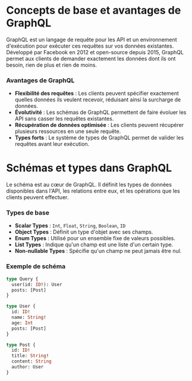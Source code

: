 # Concepts de base et avantages de GraphQL

GraphQL est un langage de requête pour les API et un environnement d'exécution pour exécuter ces requêtes sur vos données existantes. Développé par Facebook en 2012 et open-source depuis 2015, GraphQL permet aux clients de demander exactement les données dont ils ont besoin, rien de plus et rien de moins.

### Avantages de GraphQL

- **Flexibilité des requêtes** : Les clients peuvent spécifier exactement quelles données ils veulent recevoir, réduisant ainsi la surcharge de données.
- **Évolutivité** : Les schémas de GraphQL permettent de faire évoluer les API sans casser les requêtes existantes.
- **Récupération de données optimisée** : Les clients peuvent récupérer plusieurs ressources en une seule requête.
- **Types forts** : Le système de types de GraphQL permet de valider les requêtes avant leur exécution.

# Schémas et types dans GraphQL

Le schéma est au cœur de GraphQL. Il définit les types de données disponibles dans l'API, les relations entre eux, et les opérations que les clients peuvent effectuer.

### Types de base

- **Scalar Types** : `Int`, `Float`, `String`, `Boolean`, `ID`
- **Object Types** : Définit un type d'objet avec ses champs.
- **Enum Types** : Utilisé pour un ensemble fixe de valeurs possibles.
- **List Types** : Indique qu'un champ est une liste d'un certain type.
- **Non-nullable Types** : Spécifie qu'un champ ne peut jamais être nul.

### Exemple de schéma

```graphql
type Query {
  user(id: ID!): User
  posts: [Post]
}

type User {
  id: ID!
  name: String!
  age: Int
  posts: [Post]
}

type Post {
  id: ID!
  title: String!
  content: String
  author: User
}
